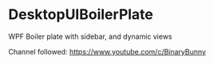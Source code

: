 # DesktopUIBoilerPlate
WPF Boiler plate with sidebar, and dynamic views

Channel followed: 
https://www.youtube.com/c/BinaryBunny
